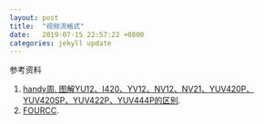 ```yaml
---
layout: post
title:  "视频流格式"
date:   2019-07-15 22:57:22 +0800
categories: jekyll update
---
```


参考资料

1. [handy周. 图解YU12、I420、YV12、NV12、NV21、YUV420P、YUV420SP、YUV422P、YUV444P的区别](https://blog.csdn.net/byhook/article/details/84037338).
2. [FOURCC](http://www.fourcc.org/).
